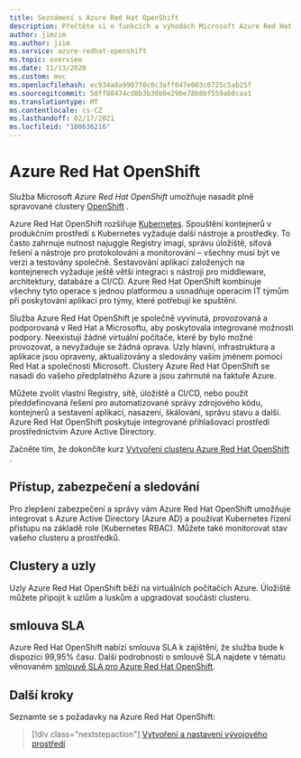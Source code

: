 ```yaml
---
title: Seznámení s Azure Red Hat OpenShift
description: Přečtěte si o funkcích a výhodách Microsoft Azure Red Hat OpenShift a nasaďte a spravujte aplikace založené na kontejnerech.
author: jimzim
ms.author: jzim
ms.service: azure-redhat-openshift
ms.topic: overview
ms.date: 11/13/2020
ms.custom: mvc
ms.openlocfilehash: ec934a8a9907f0c0c3aff047e003c6725c5ab25f
ms.sourcegitcommit: 58ff80474cd8b3b30b0e29be78b8bf559ab0caa1
ms.translationtype: MT
ms.contentlocale: cs-CZ
ms.lasthandoff: 02/17/2021
ms.locfileid: "100636216"
---
```

# <a name="azure-red-hat-openshift"></a>Azure Red Hat OpenShift

Služba Microsoft *Azure Red Hat OpenShift* umožňuje nasadit plně spravované clustery [OpenShift](https://www.openshift.com/) .

Azure Red Hat OpenShift rozšiřuje [Kubernetes](https://kubernetes.io/). Spouštění kontejnerů v produkčním prostředí s Kubernetes vyžaduje další nástroje a prostředky. To často zahrnuje nutnost najuggle Registry imagí, správu úložiště, síťová řešení a nástroje pro protokolování a monitorování – všechny musí být ve verzi a testovány společně. Sestavování aplikací založených na kontejnerech vyžaduje ještě větší integraci s nástroji pro middleware, architektury, databáze a CI/CD. Azure Red Hat OpenShift kombinuje všechny tyto operace s jednou platformou a usnadňuje operacím IT týmům při poskytování aplikací pro týmy, které potřebují ke spuštění.

Služba Azure Red Hat OpenShift je společně vyvinutá, provozovaná a podporovaná v Red Hat a Microsoftu, aby poskytovala integrované možnosti podpory. Neexistují žádné virtuální počítače, které by bylo možné provozovat, a nevyžaduje se žádná oprava. Uzly hlavní, infrastruktura a aplikace jsou opraveny, aktualizovány a sledovány vaším jménem pomocí Red Hat a společnosti Microsoft. Clustery Azure Red Hat OpenShift se nasadí do vašeho předplatného Azure a jsou zahrnuté na faktuře Azure.

Můžete zvolit vlastní Registry, sítě, úložiště a CI/CD, nebo použít předdefinovaná řešení pro automatizované správy zdrojového kódu, kontejnerů a sestavení aplikací, nasazení, škálování, správu stavu a další. Azure Red Hat OpenShift poskytuje integrované přihlašovací prostředí prostřednictvím Azure Active Directory.

Začněte tím, že dokončíte kurz [Vytvoření clusteru Azure Red Hat OpenShift](tutorial-create-cluster.md) .

## <a name="access-security-and-monitoring"></a>Přístup, zabezpečení a sledování

Pro zlepšení zabezpečení a správy vám Azure Red Hat OpenShift umožňuje integrovat s Azure Active Directory (Azure AD) a používat Kubernetes řízení přístupu na základě role (Kubernetes RBAC). Můžete také monitorovat stav vašeho clusteru a prostředků.

## <a name="cluster-and-node"></a>Clustery a uzly

Uzly Azure Red Hat OpenShift běží na virtuálních počítačích Azure. Úložiště můžete připojit k uzlům a luskům a upgradovat součásti clusteru.

## <a name="service-level-agreement"></a>smlouva SLA

Azure Red Hat OpenShift nabízí smlouva SLA k zajištění, že služba bude k dispozici 99,95% času. Další podrobnosti o smlouvě SLA najdete v tématu věnovaném [smlouvě SLA pro Azure Red Hat OpenShift](https://azure.microsoft.com/en-au/support/legal/sla/openshift/v1_0/).

## <a name="next-steps"></a>Další kroky

Seznamte se s požadavky na Azure Red Hat OpenShift:

> [!div class="nextstepaction"]
> [Vytvoření a nastavení vývojového prostředí](tutorial-create-cluster.md)
